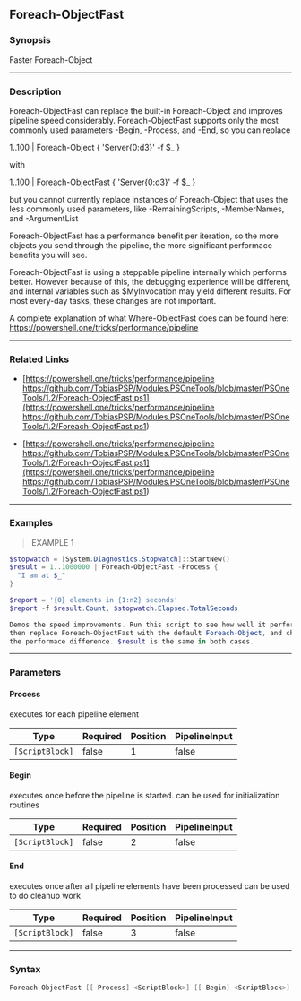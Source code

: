 Foreach-ObjectFast
------------------

### Synopsis
Faster Foreach-Object

---

### Description

Foreach-ObjectFast can replace the built-in Foreach-Object and improves pipeline speed considerably.
Foreach-ObjectFast supports only the most commonly used parameters -Begin, -Process, and -End, so you can replace

1..100 | Foreach-Object { 'Server{0:d3}' -f $_ }

with

1..100 | Foreach-ObjectFast { 'Server{0:d3}' -f $_ }

but you cannot currently replace instances of Foreach-Object that uses the less commonly used parameters, 
like -RemainingScripts, -MemberNames, and -ArgumentList

Foreach-ObjectFast has a performance benefit per iteration, so the more objects
you send through the pipeline, the more significant performace benefits you will see.

Foreach-ObjectFast is using a steppable pipeline internally which performs better.
However because of this, the debugging experience will be different, and internal
variables such as $MyInvocation may yield different results. For most every-day tasks,
these changes are not important.

A complete explanation of what Where-ObjectFast does can be found here:
https://powershell.one/tricks/performance/pipeline

---

### Related Links
* [https://powershell.one/tricks/performance/pipeline
https://github.com/TobiasPSP/Modules.PSOneTools/blob/master/PSOneTools/1.2/Foreach-ObjectFast.ps1](https://powershell.one/tricks/performance/pipeline
https://github.com/TobiasPSP/Modules.PSOneTools/blob/master/PSOneTools/1.2/Foreach-ObjectFast.ps1)

* [https://powershell.one/tricks/performance/pipeline
https://github.com/TobiasPSP/Modules.PSOneTools/blob/master/PSOneTools/1.2/Foreach-ObjectFast.ps1](https://powershell.one/tricks/performance/pipeline
https://github.com/TobiasPSP/Modules.PSOneTools/blob/master/PSOneTools/1.2/Foreach-ObjectFast.ps1)

---

### Examples
> EXAMPLE 1

```PowerShell
$stopwatch = [System.Diagnostics.Stopwatch]::StartNew()
$result = 1..1000000 | Foreach-ObjectFast -Process {
  "I am at $_"
}

$report = '{0} elements in {1:n2} seconds' 
$report -f $result.Count, $stopwatch.Elapsed.TotalSeconds 

Demos the speed improvements. Run this script to see how well it performs,
then replace Foreach-ObjectFast with the default Foreach-Object, and check out
the performace difference. $result is the same in both cases.
```

---

### Parameters
#### **Process**
executes for each pipeline element

|Type           |Required|Position|PipelineInput|
|---------------|--------|--------|-------------|
|`[ScriptBlock]`|false   |1       |false        |

#### **Begin**
executes once before the pipeline is started.
can be used for initialization routines

|Type           |Required|Position|PipelineInput|
|---------------|--------|--------|-------------|
|`[ScriptBlock]`|false   |2       |false        |

#### **End**
executes once after all pipeline elements have been processed
can be used to do cleanup work

|Type           |Required|Position|PipelineInput|
|---------------|--------|--------|-------------|
|`[ScriptBlock]`|false   |3       |false        |

---

### Syntax
```PowerShell
Foreach-ObjectFast [[-Process] <ScriptBlock>] [[-Begin] <ScriptBlock>] [[-End] <ScriptBlock>] [<CommonParameters>]
```
